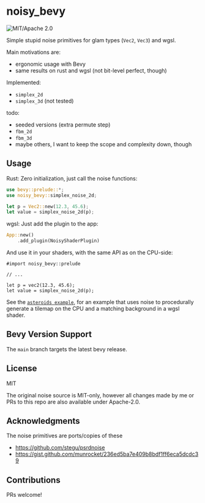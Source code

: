 # noisy_bevy

<!-- [![crates.io](https://img.shields.io/crates/v/noisy_bevy.svg)](https://crates.io/crates/noisy_bevy) -->
![MIT/Apache 2.0](https://img.shields.io/badge/license-MIT%2FApache-blue.svg)
<!-- [![crates.io](https://img.shields.io/crates/d/noisy_bevy.svg)](https://crates.io/crates/noisy_bevy) -->
<!-- [![docs.rs](https://img.shields.io/docsrs/noisy_bevy)](https://docs.rs/noisy_bevy) -->

Simple stupid noise primitives for glam types (`Vec2`, `Vec3`) and wgsl.

Main motivations are:

- ergonomic usage with Bevy
- same results on rust and wgsl (not bit-level perfect, though)

Implemented:

- `simplex_2d`
- `simplex_3d` (not tested)

todo:

- seeded versions (extra permute step)
- `fbm_2d`
- `fbm_3d`
- maybe others, I want to keep the scope and complexity down, though

## Usage

Rust: Zero initialization, just call the noise functions:

```rust
use bevy::prelude::*;
use noisy_bevy::simplex_noise_2d;

let p = Vec2::new(12.3, 45.6);
let value = simplex_noise_2d(p);
```

wgsl: Just add the plugin to the app:

```rust ignore
App::new()
    .add_plugin(NoisyShaderPlugin)
```

And use it in your shaders, with the same API as on the CPU-side:

```wgsl
#import noisy_bevy::prelude

// ...

let p = vec2(12.3, 45.6);
let value = simplex_noise_2d(p);
```

See the [`asteroids example`](./examples/asteroids.rs), for an example that uses noise to procedurally generate a tilemap on the CPU and a matching background in a wgsl shader.

## Bevy Version Support

The `main` branch targets the latest bevy release.

## License

MIT

The original noise source is MIT-only, however all changes made by me or PRs to this repo are also available under Apache-2.0.

## Acknowledgments

The noise primitives are ports/copies of these

- https://github.com/stegu/psrdnoise
- https://gist.github.com/munrocket/236ed5ba7e409b8bdf1ff6eca5dcdc39

## Contributions

PRs welcome!